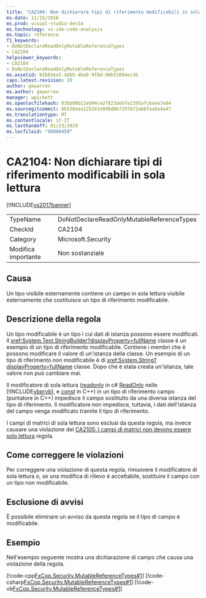 ```yaml
---
title: 'CA2104: Non dichiarare tipi di riferimento modificabili in sola lettura | Microsoft Docs'
ms.date: 11/15/2016
ms.prod: visual-studio-dev14
ms.technology: vs-ide-code-analysis
ms.topic: reference
f1_keywords:
- DoNotDeclareReadOnlyMutableReferenceTypes
- CA2104
helpviewer_keywords:
- CA2104
- DoNotDeclareReadOnlyMutableReferenceTypes
ms.assetid: 81b83ee5-4db5-4be0-9f8d-90b53894ec3b
caps.latest.revision: 20
author: gewarren
ms.author: gewarren
manager: wpickett
ms.openlocfilehash: 03bb90b11e994ce2f823deb7e2395afc6aee7e04
ms.sourcegitcommit: 8b538eea125241e9d6d8b7297b72a66faa9a4a47
ms.translationtype: MT
ms.contentlocale: it-IT
ms.lasthandoff: 01/23/2019
ms.locfileid: "58966459"
---
```

# <a name="ca2104-do-not-declare-read-only-mutable-reference-types"></a>CA2104: Non dichiarare tipi di riferimento modificabili in sola lettura
[!INCLUDE[vs2017banner](../includes/vs2017banner.md)]

|||
|-|-|
|TypeName|DoNotDeclareReadOnlyMutableReferenceTypes|
|CheckId|CA2104|
|Category|Microsoft.Security|
|Modifica importante|Non sostanziale|

## <a name="cause"></a>Causa
 Un tipo visibile esternamente contiene un campo in sola lettura visibile esternamente che costituisce un tipo di riferimento modificabile.

## <a name="rule-description"></a>Descrizione della regola
 Un tipo modificabile è un tipo i cui dati di istanza possono essere modificati. Il <xref:System.Text.StringBuilder?displayProperty=fullName> classe è un esempio di un tipo di riferimento modificabile. Contiene i membri che è possono modificare il valore di un'istanza della classe. Un esempio di un tipo di riferimento non modificabile è di <xref:System.String?displayProperty=fullName> classe. Dopo che è stata creata un'istanza, tale valore non può cambiare mai.

 Il modificatore di sola lettura ([readonly](http://msdn.microsoft.com/library/2f8081f6-0de2-4903-898d-99696c48d2f4) in c# [ReadOnly](http://msdn.microsoft.com/library/e868185d-6142-4359-a2fd-a7965cadfce8) nelle [!INCLUDE[vbprvb](../includes/vbprvb-md.md)], e [const](http://msdn.microsoft.com/library/b21c0271-1ad0-40a0-b21c-5e812bba0318) in C++) in un tipo di riferimento campo (puntatore in C++) impedisce il campo sostituito da una diversa istanza del tipo di riferimento. Il modificatore non impedisce, tuttavia, i dati dell'istanza del campo venga modificato tramite il tipo di riferimento.

 I campi di matrici di sola lettura sono esclusi da questa regola, ma invece causare una violazione del [CA2105: I campi di matrici non devono essere solo lettura](../code-quality/ca2105-array-fields-should-not-be-read-only.md) regola.

## <a name="how-to-fix-violations"></a>Come correggere le violazioni
 Per correggere una violazione di questa regola, rimuovere il modificatore di sola lettura o, se una modifica di rilievo è accettabile, sostituire il campo con un tipo non modificabile.

## <a name="when-to-suppress-warnings"></a>Esclusione di avvisi
 È possibile eliminare un avviso da questa regola se il tipo di campo è modificabile.

## <a name="example"></a>Esempio
 Nell'esempio seguente mostra una dichiarazione di campo che causa una violazione della regola.

 [!code-cpp[FxCop.Security.MutableReferenceTypes#1](../snippets/cpp/VS_Snippets_CodeAnalysis/FxCop.Security.MutableReferenceTypes/cpp/FxCop.Security.MutableReferenceTypes.cpp#1)]
 [!code-csharp[FxCop.Security.MutableReferenceTypes#1](../snippets/csharp/VS_Snippets_CodeAnalysis/FxCop.Security.MutableReferenceTypes/cs/FxCop.Security.MutableReferenceTypes.cs#1)]
 [!code-vb[FxCop.Security.MutableReferenceTypes#1](../snippets/visualbasic/VS_Snippets_CodeAnalysis/FxCop.Security.MutableReferenceTypes/vb/FxCop.Security.MutableReferenceTypes.vb#1)]
